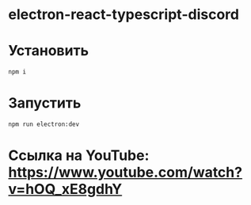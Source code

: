 # electron-react-typescript-discord


# Установить
```
npm i
```
# Запустить
```
npm run electron:dev
```
# Ссылка на YouTube: https://www.youtube.com/watch?v=hOQ_xE8gdhY
